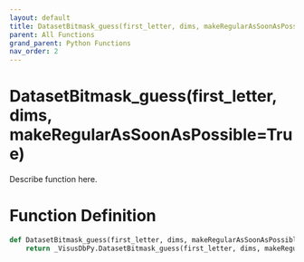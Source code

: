 ```yaml
---
layout: default
title: DatasetBitmask_guess(first_letter, dims, makeRegularAsSoonAsPossible=True)
parent: All Functions
grand_parent: Python Functions
nav_order: 2
---
```


# DatasetBitmask_guess(first_letter, dims, makeRegularAsSoonAsPossible=True)

Describe function here.

# Function Definition

```python
def DatasetBitmask_guess(first_letter, dims, makeRegularAsSoonAsPossible=True):
    return _VisusDbPy.DatasetBitmask_guess(first_letter, dims, makeRegularAsSoonAsPossible)
```
